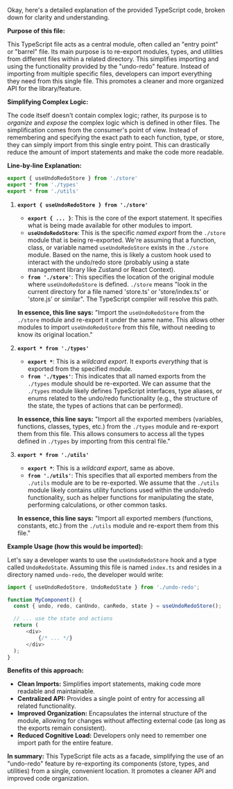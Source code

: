 Okay, here's a detailed explanation of the provided TypeScript code, broken down for clarity and understanding.

**Purpose of this file:**

This TypeScript file acts as a central module, often called an "entry point" or "barrel" file. Its main purpose is to re-export modules, types, and utilities from different files within a related directory.  This simplifies importing and using the functionality provided by the "undo-redo" feature. Instead of importing from multiple specific files, developers can import everything they need from this single file. This promotes a cleaner and more organized API for the library/feature.

**Simplifying Complex Logic:**

The code itself doesn't contain complex logic; rather, its purpose is to *organize* and *expose* the complex logic which is defined in other files.  The simplification comes from the consumer's point of view. Instead of remembering and specifying the exact path to each function, type, or store, they can simply import from this single entry point. This can drastically reduce the amount of import statements and make the code more readable.

**Line-by-line Explanation:**

```typescript
export { useUndoRedoStore } from './store'
export * from './types'
export * from './utils'
```

1.  **`export { useUndoRedoStore } from './store'`**

    *   **`export { ... }`**:  This is the core of the export statement.  It specifies what is being made available for other modules to import.
    *   **`useUndoRedoStore`**: This is the specific *named export* from the `./store` module that is being re-exported.  We're assuming that a function, class, or variable named `useUndoRedoStore` exists in the `./store` module.  Based on the name, this is likely a custom hook used to interact with the undo/redo store (probably using a state management library like Zustand or React Context).
    *   **`from './store'`**: This specifies the location of the original module where `useUndoRedoStore` is defined.  `./store` means "look in the current directory for a file named 'store.ts' or 'store/index.ts' or 'store.js' or similar".  The TypeScript compiler will resolve this path.

    **In essence, this line says:** "Import the `useUndoRedoStore` from the `./store` module and re-export it under the same name. This allows other modules to import `useUndoRedoStore` from this file, without needing to know its original location."

2.  **`export * from './types'`**

    *   **`export *`**:  This is a *wildcard export*.  It exports *everything* that is exported from the specified module.
    *   **`from './types'`**: This indicates that all named exports from the `./types` module should be re-exported.  We can assume that the `./types` module likely defines TypeScript interfaces, type aliases, or enums related to the undo/redo functionality (e.g., the structure of the state, the types of actions that can be performed).

    **In essence, this line says:** "Import all the exported members (variables, functions, classes, types, etc.) from the `./types` module and re-export them from this file.  This allows consumers to access all the types defined in `./types` by importing from this central file."

3.  **`export * from './utils'`**

    *   **`export *`**: This is a *wildcard export*, same as above.
    *   **`from './utils'`**: This specifies that all exported members from the `./utils` module are to be re-exported. We assume that the `./utils` module likely contains utility functions used within the undo/redo functionality, such as helper functions for manipulating the state, performing calculations, or other common tasks.

    **In essence, this line says:** "Import all exported members (functions, constants, etc.) from the `./utils` module and re-export them from this file."

**Example Usage (how this would be imported):**

Let's say a developer wants to use the `useUndoRedoStore` hook and a type called `UndoRedoState`. Assuming this file is named `index.ts` and resides in a directory named `undo-redo`, the developer would write:

```typescript
import { useUndoRedoStore, UndoRedoState } from './undo-redo';

function MyComponent() {
  const { undo, redo, canUndo, canRedo, state } = useUndoRedoStore();

  // ... use the state and actions
  return (
      <div>
          {/* ... */}
      </div>
  );
}
```

**Benefits of this approach:**

*   **Clean Imports:** Simplifies import statements, making code more readable and maintainable.
*   **Centralized API:** Provides a single point of entry for accessing all related functionality.
*   **Improved Organization:** Encapsulates the internal structure of the module, allowing for changes without affecting external code (as long as the exports remain consistent).
*   **Reduced Cognitive Load:** Developers only need to remember one import path for the entire feature.

**In summary:** This TypeScript file acts as a facade, simplifying the use of an "undo-redo" feature by re-exporting its components (store, types, and utilities) from a single, convenient location.  It promotes a cleaner API and improved code organization.
